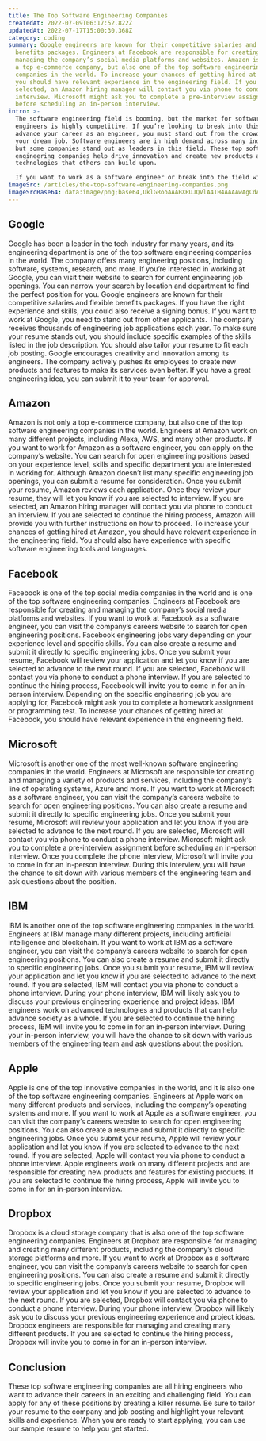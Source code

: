 ```yaml
---
title: The Top Software Engineering Companies
createdAt: 2022-07-09T06:17:52.822Z
updatedAt: 2022-07-17T15:00:30.368Z
category: coding
summary: Google engineers are known for their competitive salaries and flexible
  benefits packages. Engineers at Facebook are responsible for creating and
  managing the company’s social media platforms and websites. Amazon is not only
  a top e-commerce company, but also one of the top software engineering
  companies in the world. To increase your chances of getting hired at Facebook,
  you should have relevant experience in the engineering field. If you are
  selected, an Amazon hiring manager will contact you via phone to conduct an
  interview. Microsoft might ask you to complete a pre-interview assignment
  before scheduling an in-person interview.
intro: >-
  The software engineering field is booming, but the market for software
  engineers is highly competitive. If you’re looking to break into this field or
  advance your career as an engineer, you must stand out from the crowd to land
  your dream job. Software engineers are in high demand across many industries,
  but some companies stand out as leaders in this field. These top software
  engineering companies help drive innovation and create new products and
  technologies that others can build upon. 

  If you want to work as a software engineer or break into the field with ease, consider exploring companies that hire software engineers. You might find a position with one of these top-rated companies or use your resume to apply directly at one of these firms. In addition to researching different companies, it’s also important to research their specific software engineering roles and requirements so you can tailor your resume accordingly. Here are some of the top software engineering companies:
imageSrc: /articles/the-top-software-engineering-companies.png
imageSrcBase64: data:image/png;base64,UklGRooAAABXRUJQVlA4IH4AAAAwAgCdASoKAAoAAUAmJQBOgMVutpeFdE7hgAD++uRyDm4FYTioafP+WOpTX5gh99WW/mcPiiN26+zdC2AfcLRA8tc2Ou6/f0Be7QiN4dJ2JgJlrK8HpJWyHeydV1FWYgCioq6Gl+5l56NH31ggxAnfs0DcHszmW8DBG9wAAAA=
---
```


## Google

Google has been a leader in the tech industry for many years, and its engineering department is one of the top software engineering companies in the world. The company offers many engineering positions, including software, systems, research, and more. If you’re interested in working at Google, you can visit their website to search for current engineering job openings. You can narrow your search by location and department to find the perfect position for you. Google engineers are known for their competitive salaries and flexible benefits packages. If you have the right experience and skills, you could also receive a signing bonus. If you want to work at Google, you need to stand out from other applicants. The company receives thousands of engineering job applications each year. To make sure your resume stands out, you should include specific examples of the skills listed in the job description. You should also tailor your resume to fit each job posting. Google encourages creativity and innovation among its engineers. The company actively pushes its employees to create new products and features to make its services even better. If you have a great engineering idea, you can submit it to your team for approval.

## Amazon

Amazon is not only a top e-commerce company, but also one of the top software engineering companies in the world. Engineers at Amazon work on many different projects, including Alexa, AWS, and many other products. If you want to work for Amazon as a software engineer, you can apply on the company’s website. You can search for open engineering positions based on your experience level, skills and specific department you are interested in working for. Although Amazon doesn’t list many specific engineering job openings, you can submit a resume for consideration. Once you submit your resume, Amazon reviews each application. Once they review your resume, they will let you know if you are selected to interview. If you are selected, an Amazon hiring manager will contact you via phone to conduct an interview. If you are selected to continue the hiring process, Amazon will provide you with further instructions on how to proceed. To increase your chances of getting hired at Amazon, you should have relevant experience in the engineering field. You should also have experience with specific software engineering tools and languages.

## Facebook

Facebook is one of the top social media companies in the world and is one of the top software engineering companies. Engineers at Facebook are responsible for creating and managing the company’s social media platforms and websites. If you want to work at Facebook as a software engineer, you can visit the company’s careers website to search for open engineering positions. Facebook engineering jobs vary depending on your experience level and specific skills. You can also create a resume and submit it directly to specific engineering jobs. Once you submit your resume, Facebook will review your application and let you know if you are selected to advance to the next round. If you are selected, Facebook will contact you via phone to conduct a phone interview. If you are selected to continue the hiring process, Facebook will invite you to come in for an in-person interview. Depending on the specific engineering job you are applying for, Facebook might ask you to complete a homework assignment or programming test. To increase your chances of getting hired at Facebook, you should have relevant experience in the engineering field.

## Microsoft

Microsoft is another one of the most well-known software engineering companies in the world. Engineers at Microsoft are responsible for creating and managing a variety of products and services, including the company’s line of operating systems, Azure and more. If you want to work at Microsoft as a software engineer, you can visit the company’s careers website to search for open engineering positions. You can also create a resume and submit it directly to specific engineering jobs. Once you submit your resume, Microsoft will review your application and let you know if you are selected to advance to the next round. If you are selected, Microsoft will contact you via phone to conduct a phone interview. Microsoft might ask you to complete a pre-interview assignment before scheduling an in-person interview. Once you complete the phone interview, Microsoft will invite you to come in for an in-person interview. During this interview, you will have the chance to sit down with various members of the engineering team and ask questions about the position.

## IBM

IBM is another one of the top software engineering companies in the world. Engineers at IBM manage many different projects, including artificial intelligence and blockchain. If you want to work at IBM as a software engineer, you can visit the company’s careers website to search for open engineering positions. You can also create a resume and submit it directly to specific engineering jobs. Once you submit your resume, IBM will review your application and let you know if you are selected to advance to the next round. If you are selected, IBM will contact you via phone to conduct a phone interview. During your phone interview, IBM will likely ask you to discuss your previous engineering experience and project ideas. IBM engineers work on advanced technologies and products that can help advance society as a whole. If you are selected to continue the hiring process, IBM will invite you to come in for an in-person interview. During your in-person interview, you will have the chance to sit down with various members of the engineering team and ask questions about the position.

## Apple

Apple is one of the top innovative companies in the world, and it is also one of the top software engineering companies. Engineers at Apple work on many different products and services, including the company’s operating systems and more. If you want to work at Apple as a software engineer, you can visit the company’s careers website to search for open engineering positions. You can also create a resume and submit it directly to specific engineering jobs. Once you submit your resume, Apple will review your application and let you know if you are selected to advance to the next round. If you are selected, Apple will contact you via phone to conduct a phone interview. Apple engineers work on many different projects and are responsible for creating new products and features for existing products. If you are selected to continue the hiring process, Apple will invite you to come in for an in-person interview.

## Dropbox

Dropbox is a cloud storage company that is also one of the top software engineering companies. Engineers at Dropbox are responsible for managing and creating many different products, including the company’s cloud storage platforms and more. If you want to work at Dropbox as a software engineer, you can visit the company’s careers website to search for open engineering positions. You can also create a resume and submit it directly to specific engineering jobs. Once you submit your resume, Dropbox will review your application and let you know if you are selected to advance to the next round. If you are selected, Dropbox will contact you via phone to conduct a phone interview. During your phone interview, Dropbox will likely ask you to discuss your previous engineering experience and project ideas. Dropbox engineers are responsible for managing and creating many different products. If you are selected to continue the hiring process, Dropbox will invite you to come in for an in-person interview.

## Conclusion

These top software engineering companies are all hiring engineers who want to advance their careers in an exciting and challenging field. You can apply for any of these positions by creating a killer resume. Be sure to tailor your resume to the company and job posting and highlight your relevant skills and experience. When you are ready to start applying, you can use our sample resume to help you get started.
